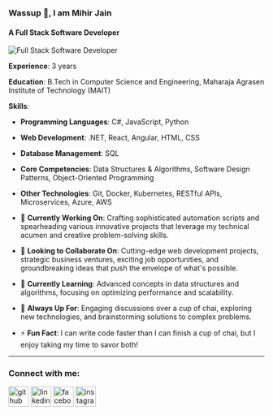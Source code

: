 ### Wassup 👋, I am Mihir Jain
#### A Full Stack Software Developer

![Full Stack Software Developer](https://media.licdn.com/dms/image/C4D16AQEB3uhDwjteTQ/profile-displaybackgroundimage-shrink_350_1400/0/1644004436811?e=1685577600&v=beta&t=dJudqeNuNm4Dm4RyfKMmEpA9XAXhEH1GmJaWw3q3xIk)

**Experience**: 3 years

**Education**: B.Tech in Computer Science and Engineering, Maharaja Agrasen Institute of Technology (MAIT)

**Skills**:
- **Programming Languages**: C#, JavaScript, Python
- **Web Development**: .NET, React, Angular, HTML, CSS
- **Database Management**: SQL
- **Core Competencies**: Data Structures & Algorithms, Software Design Patterns, Object-Oriented Programming
- **Other Technologies**: Git, Docker, Kubernetes, RESTful APIs, Microservices, Azure, AWS

- 🔭 **Currently Working On**: Crafting sophisticated automation scripts and spearheading various innovative projects that leverage my technical acumen and creative problem-solving skills.
- 👯 **Looking to Collaborate On**: Cutting-edge web development projects, strategic business ventures, exciting job opportunities, and groundbreaking ideas that push the envelope of what's possible.
- 🌱 **Currently Learning**: Advanced concepts in data structures and algorithms, focusing on optimizing performance and scalability.
- 💬 **Always Up For**: Engaging discussions over a cup of chai, exploring new technologies, and brainstorming solutions to complex problems.
- ⚡ **Fun Fact**: I can write code faster than I can finish a cup of chai, but I enjoy taking my time to savor both!

---

### Connect with me:
[<img src='https://cdn.jsdelivr.net/npm/simple-icons@3.0.1/icons/github.svg' alt='github' height='40'>](https://github.com/jmihir100) [<img src='https://cdn.jsdelivr.net/npm/simple-icons@3.0.1/icons/linkedin.svg' alt='linkedin' height='40'>](https://www.linkedin.com/in/jmihir100/) [<img src='https://cdn.jsdelivr.net/npm/simple-icons@3.0.1/icons/facebook.svg' alt='facebook' height='40'>](https://www.facebook.com/yaarmihir) [<img src='https://cdn.jsdelivr.net/npm/simple-icons@3.0.1/icons/instagram.svg' alt='instagram' height='40'>](https://www.instagram.com/yaarmihir/)

